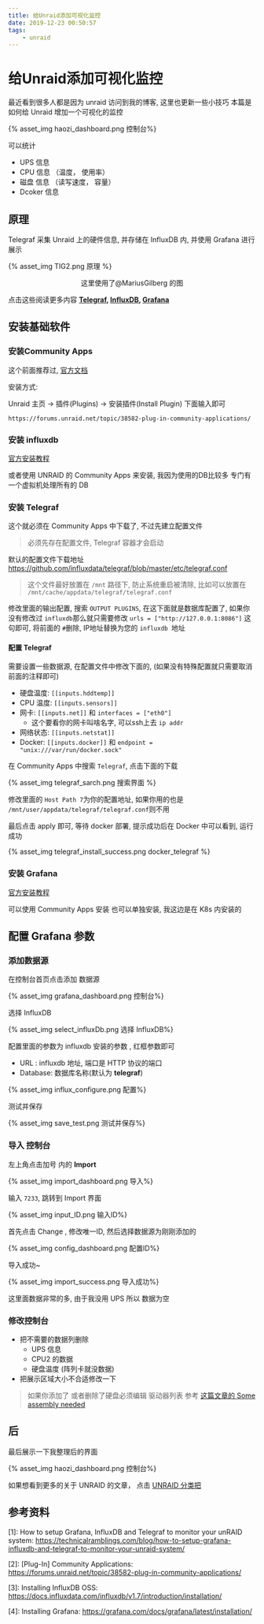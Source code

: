 ```yaml
---
title: 给Unraid添加可视化监控
date: 2019-12-23 00:50:57
tags:
	- unraid
---
```




# 给Unraid添加可视化监控

最近看到很多人都是因为 unraid 访问到我的博客, 这里也更新一些小技巧
本篇是如何给 Unraid 增加一个可视化的监控


{% asset_img haozi_dashboard.png 控制台%}

<!--more-->

可以统计

*  UPS  信息
* CPU 信息 （温度， 使用率）
* 磁盘 信息 （读写速度， 容量）
* Dcoker 信息

## 原理

Telegraf 采集 Unraid 上的硬件信息, 并存储在 InfluxDB 内, 并使用 Grafana 进行展示

{% asset_img TIG2.png 原理 %}

<center>这里使用了@MariusGilberg 的图 </center>

点击这些阅读更多内容 **[Telegraf](https://www.influxdata.com/time-series-platform/telegraf/), [InfluxDB](https://www.influxdata.com/time-series-platform/), [Grafana](https://grafana.com/docs/v4.3/)**

## 安装基础软件

### 安装Community Apps

这个前面推荐过, [官方文档](https://forums.unraid.net/topic/38582-plug-in-community-applications/)

安装方式:

Unraid 主页 ->  插件(Plugins) -> 安装插件(Install Plugin) 下面输入即可

`
https://forums.unraid.net/topic/38582-plug-in-community-applications/
`



### 安装 influxdb 

[官方安装教程](https://docs.influxdata.com/influxdb/v1.7/introduction/installation/)

或者使用 UNRAID 的 Community Apps 来安装, 我因为使用的DB比较多 专门有一个虚拟机处理所有的 DB



### 安装 Telegraf

这个就必须在 Community Apps  中下载了, 不过先建立配置文件

> 必须先存在配置文件, Telegraf 容器才会启动

默认的配置文件下载地址 https://github.com/influxdata/telegraf/blob/master/etc/telegraf.conf

> 这个文件最好放置在 `/mnt` 路径下, 防止系统重启被清除, 比如可以放置在 `/mnt/cache/appdata/telegraf/telegraf.conf`

修改里面的输出配置, 搜索 ` OUTPUT PLUGINS `, 在这下面就是数据库配置了, 如果你没有修改过 `influxdb`那么就只需要修改 `urls = ["http://127.0.0.1:8086"]` 这句即可, 将前面的 `#`删除, IP地址替换为您的 `influxdb `地址

#### 配置 Telegraf

需要设置一些数据源, 在配置文件中修改下面的,  (如果没有特殊配置就只需要取消前面的注释即可)

* 硬盘温度: `[[inputs.hddtemp]]`
* CPU 温度: `[[inputs.sensors]]`
* 网卡: `[[inputs.net]]` 和 `interfaces = ["eth0"]`
  * 这个要看你的网卡叫啥名字, 可以ssh上去 `ip addr`
* 网络状态: `[[inputs.netstat]]`
* Docker:  `[[inputs.docker]]` 和  `endpoint = "unix:///var/run/docker.sock"`



在 Community Apps 中搜索 `Telegraf`, 点击下面的下载

{% asset_img telegraf_sarch.png 搜索界面 %}

修改里面的 `Host Path 7`为你的配置地址, 如果你用的也是 `/mnt/user/appdata/telegraf/telegraf.conf`则不用

最后点击 apply 即可, 等待 docker 部署, 提示成功后在 Docker 中可以看到, 运行成功

{% asset_img telegraf_install_success.png docker_telegraf %}



### 安装 Grafana

[官方安装教程](https://grafana.com/docs/grafana/latest/installation/)

可以使用 Community Apps 安装 也可以单独安装, 我这边是在 K8s 内安装的



## 配置 Grafana 参数

### 添加数据源

在控制台首页点击添加 数据源 

{% asset_img grafana_dashboard.png 控制台%}

选择 InfluxDB

{% asset_img select_influxDb.png 选择 InfluxDB%}

配置里面的参数为 influxdb  安装的参数 , 红框参数即可

* URL :  influxdb   地址, 端口是 HTTP 协议的端口
* Database:  数据库名称(默认为 **telegraf**)

{% asset_img influx_configure.png 配置%}

测试并保存

{% asset_img save_test.png 测试并保存%}

### 导入 控制台

左上角点击加号 内的 **Import**

{% asset_img import_dashboard.png 导入%}

输入 `7233`, 跳转到 Import 界面

{% asset_img input_ID.png 输入ID%}

首先点击 Change , 修改唯一ID,  然后选择数据源为刚刚添加的

{% asset_img config_dashboard.png 配置ID%}

导入成功~

{% asset_img import_success.png 导入成功%}

这里面数据非常的多,  由于我没用 UPS 所以 数据为空

### 修改控制台

* 把不需要的数据列删除
  *  UPS 信息
  * CPU2 的数据
  * 硬盘温度 (阵列卡就没数据)
* 把展示区域大小不合适修改一下

>  如果你添加了 或者删除了硬盘必须编辑 驱动器列表 参考 [这篇文章的 Some assembly needed](https://technicalramblings.com/blog/how-to-setup-grafana-influxdb-and-telegraf-to-monitor-your-unraid-system/)



## 后

最后展示一下我整理后的界面

{% asset_img haozi_dashboard.png 控制台%}

如果想看到更多的关于 UNRAID  的文章， 点击 [UNRAID 分类把](/tags/#unraid)

## 参考资料

[1]:  How to setup Grafana, InfluxDB and Telegraf to monitor your unRAID system: https://technicalramblings.com/blog/how-to-setup-grafana-influxdb-and-telegraf-to-monitor-your-unraid-system/

[2]:   [Plug-In] Community Applications:  https://forums.unraid.net/topic/38582-plug-in-community-applications/

[3]: Installing InfluxDB OSS: https://docs.influxdata.com/influxdb/v1.7/introduction/installation/

[4]: Installing Grafana: https://grafana.com/docs/grafana/latest/installation/

